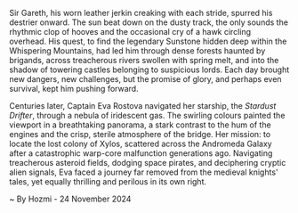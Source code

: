 
Sir Gareth, his worn leather jerkin creaking with each stride, spurred his destrier onward.  The sun beat down on the dusty track, the only sounds the rhythmic clop of hooves and the occasional cry of a hawk circling overhead.  His quest, to find the legendary Sunstone hidden deep within the Whispering Mountains, had led him through dense forests haunted by brigands, across treacherous rivers swollen with spring melt, and into the shadow of towering castles belonging to suspicious lords.  Each day brought new dangers, new challenges, but the promise of glory, and perhaps even survival, kept him pushing forward.

Centuries later, Captain Eva Rostova navigated her starship, the *Stardust Drifter*, through a nebula of iridescent gas.  The swirling colours painted the viewport in a breathtaking panorama, a stark contrast to the hum of the engines and the crisp, sterile atmosphere of the bridge. Her mission: to locate the lost colony of Xylos, scattered across the Andromeda Galaxy after a catastrophic warp-core malfunction generations ago.  Navigating treacherous asteroid fields, dodging space pirates, and deciphering cryptic alien signals, Eva faced a journey far removed from the medieval knights' tales, yet equally thrilling and perilous in its own right.

~ By Hozmi - 24 November 2024
